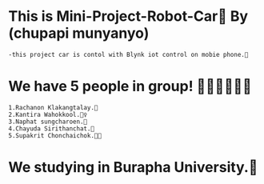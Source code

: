 # This is Mini-Project-Robot-Car🚖 By (chupapi munyanyo)
	-this project car is contol with Blynk iot control on mobie phone.📱
# We have 5 people in group! 🧑👦👨👧👱‍♀️
	1.Rachanon Klakangtalay.🧑
	2.Kantira Wahokkool.👱‍♀️
	3.Naphat sungcharoen.👦
	4.Chayuda Sirithanchat.👧
	5.Supakrit Chonchaichok.👨‍🦰
# We studying in Burapha University.🥇
